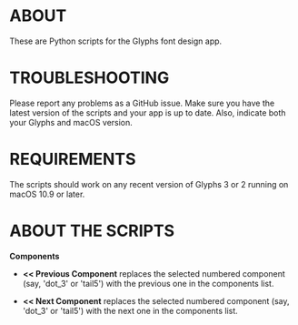 # ABOUT

These are Python scripts for the Glyphs font design app.

# TROUBLESHOOTING
Please report any problems as a GitHub issue.
Make sure you have the latest version of the scripts and your app is up to date.
Also, indicate both your Glyphs and macOS version.

# REQUIREMENTS

The scripts should work on any recent version of Glyphs 3 or 2 running on macOS 10.9 or later.

# ABOUT THE SCRIPTS

**Components**

* **<< Previous Component** replaces the selected numbered component (say, 'dot_3' or 'tail5') with the previous one in the components list.

* **<< Next Component** replaces the selected numbered component (say, 'dot_3' or 'tail5') with the next one in the components list.
